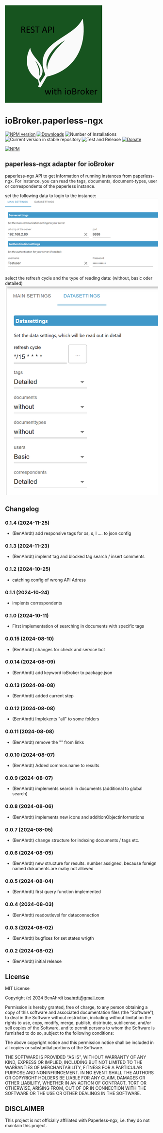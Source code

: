 ![Logo](admin/paperless-ngx.png)
# ioBroker.paperless-ngx

[![NPM version](https://img.shields.io/npm/v/iobroker.paperless-ngx.svg)](https://www.npmjs.com/package/iobroker.paperless-ngx)
[![Downloads](https://img.shields.io/npm/dm/iobroker.paperless-ngx.svg)](https://www.npmjs.com/package/iobroker.paperless-ngx)
![Number of Installations](https://iobroker.live/badges/paperless-ngx-installed.svg)
![Current version in stable repository](https://iobroker.live/badges/paperless-ngx-stable.svg)
![Test and Release](https://github.com/BenAhrdt/ioBroker.paperless-ngx/workflows/Test%20and%20Release/badge.svg)
[![Donate](https://img.shields.io/badge/paypal-donate%20|%20spenden-blue.svg)](https://paypal.me/besc83)

[![NPM](https://nodei.co/npm/iobroker.paperless-ngx.png?downloads=true)](https://nodei.co/npm/iobroker.paperless-ngx/)

## paperless-ngx adapter for ioBroker
paperless-ngx API to get information of running instances from paperless-ngx.
For instance, you can read the tags, documents, document-types, user or correspondents of the paperless instance.

set the following data to login to the instance:
![alt text](image.png)

select the refresh cycle and the type of reading data: (without, basic oder detailed)
![alt text](image-1.png)

## Changelog
<!--
	Placeholder for the next version (at the beginning of the line):
	### **WORK IN PROGRESS**
-->
### 0.1.4 (2024-11-25)
* (BenAhrdt) add responsive tags for xs, s, l .... to json config

### 0.1.3 (2024-11-23)
* (BenAhrdt) implemt tag and blocked tag search / insert comments

### 0.1.2 (2024-10-25)
* catching config of wrong API Adress

### 0.1.1 (2024-10-24)
* implents correspondents

### 0.1.0 (2024-10-11)
* First implementation of searching in documents with specific tags

### 0.0.15 (2024-08-10)
* (BenAhrdt) changes for check and service bot

### 0.0.14 (2024-08-09)
* (BenAhrdt) add keyword ioBroker to package.json

### 0.0.13 (2024-08-08)
* (BenAhrdt) added current step

### 0.0.12 (2024-08-08)
* (BenAhrdt) Implekents "all" to some folders

### 0.0.11 (2024-08-08)
* (BenAhrdt) remove the "" from links

### 0.0.10 (2024-08-07)
* (BenAhrdt) Added common.name to results

### 0.0.9 (2024-08-07)
* (BenAhrdt) implements search in documents (additional to global search)

### 0.0.8 (2024-08-06)
* (BenAhrdt) implements new icons and additionObjectinformations

### 0.0.7 (2024-08-05)
* (BenAhrdt) change structure for indexing documents / tags etc.

### 0.0.6 (2024-08-05)
* (BenAhrdt) new structure for results. number assigned, because foreign named dokuments are maby not allowed

### 0.0.5 (2024-08-04)
* (BenAhrdt) first query function implemented

### 0.0.4 (2024-08-03)
* (BenAhrdt) readoutlevel for dataconnection

### 0.0.3 (2024-08-02)
* (BenAhrdt) bugfixes for set states wrigth

### 0.0.2 (2024-08-02)
* (BenAhrdt) initial release

## License
MIT License

Copyright (c) 2024 BenAhrdt <bsahrdt@gmail.com>

Permission is hereby granted, free of charge, to any person obtaining a copy
of this software and associated documentation files (the "Software"), to deal
in the Software without restriction, including without limitation the rights
to use, copy, modify, merge, publish, distribute, sublicense, and/or sell
copies of the Software, and to permit persons to whom the Software is
furnished to do so, subject to the following conditions:

The above copyright notice and this permission notice shall be included in all
copies or substantial portions of the Software.

THE SOFTWARE IS PROVIDED "AS IS", WITHOUT WARRANTY OF ANY KIND, EXPRESS OR
IMPLIED, INCLUDING BUT NOT LIMITED TO THE WARRANTIES OF MERCHANTABILITY,
FITNESS FOR A PARTICULAR PURPOSE AND NONINFRINGEMENT. IN NO EVENT SHALL THE
AUTHORS OR COPYRIGHT HOLDERS BE LIABLE FOR ANY CLAIM, DAMAGES OR OTHER
LIABILITY, WHETHER IN AN ACTION OF CONTRACT, TORT OR OTHERWISE, ARISING FROM,
OUT OF OR IN CONNECTION WITH THE SOFTWARE OR THE USE OR OTHER DEALINGS IN THE
SOFTWARE.

## DISCLAIMER
This project is not officially affiliated with Paperless-ngx,
i.e. they do not maintain this project.